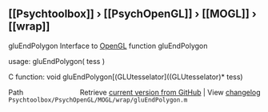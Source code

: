 ## [[Psychtoolbox]] &#8250; [[PsychOpenGL]] &#8250; [[MOGL]] &#8250; [[wrap]]

gluEndPolygon  Interface to [OpenGL](OpenGL) function gluEndPolygon  
  
usage:  gluEndPolygon( tess )  
  
C function:  void gluEndPolygon[(GLUtesselator]((GLUtesselator)\* tess)  




<div class="code_header" style="text-align:right;">
  <span style="float:left;">Path&nbsp;&nbsp;</span> <span class="counter">Retrieve <a href=
  "https://raw.github.com/Psychtoolbox-3/Psychtoolbox-3/beta/Psychtoolbox/PsychOpenGL/MOGL/wrap/gluEndPolygon.m">current version from GitHub</a> | View <a href=
  "https://github.com/Psychtoolbox-3/Psychtoolbox-3/commits/beta/Psychtoolbox/PsychOpenGL/MOGL/wrap/gluEndPolygon.m">changelog</a></span>
</div>
<div class="code">
  <code>Psychtoolbox/PsychOpenGL/MOGL/wrap/gluEndPolygon.m</code>
</div>

